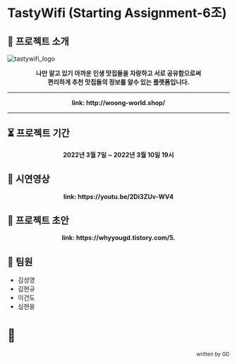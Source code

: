# TastyWifi (Starting Assignment-6조) 

## 👋 프로젝트 소개
![tastywifi_logo](https://user-images.githubusercontent.com/48950985/157502259-56ec332d-4452-4dac-9c5e-3d6385a025cf.png)
  
  <div align=center><strong>
나만 알고 있기 아까운 인생 맛집들을 자랑하고 서로 공유함으로써<br>
편리하게 추천 맛집들의 정보를 알수 있는 플랫폼입니다. 
  <hr> link: http://woong-world.shop/ </hr>
  </strong></div>
  <hr></hr>
  
  
## ⏳ 프로젝트 기간
  <div align=center><strong>2022년 3월 7일 ~ 2022년 3월 10일 19시 </strong></div>
  
  
## 🎥 시연영상
<div align=center><strong> link: https://youtu.be/2Di3ZUv-WV4</strong></div>

  
## 🌱 프로젝트 초안
<div align=center><strong> link: https://whyyougd.tistory.com/5.</strong></div>


## 👫 팀원
- 김성영
- 김현규
- 이건도 
- 심현웅

# 🚩
<div align=right><small>written by GD</small></div>

